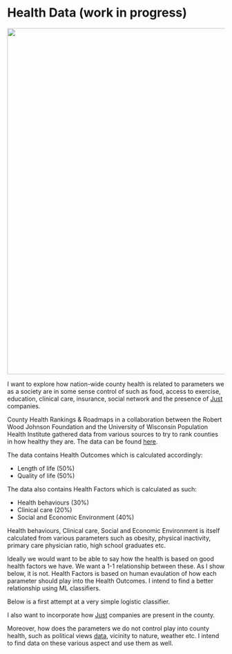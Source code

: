 # Health Data (work in progress)

<p align="center">
  <img width="800" src="https://user-images.githubusercontent.com/32745301/37368716-04a74420-26d5-11e8-973d-1bed9203cfd5.jpeg">
</p>


I want to explore how nation-wide county health is related to parameters we as a society are in some 
sense control of such as food, access to exercise, education, clinical care, insurance, social network 
and the presence of [Just](https://justcapital.com/2017-rankings/) companies. 

County Health Rankings & Roadmaps in a collaboration between the Robert Wood Johnson Foundation and the University of Wisconsin Population Health Institute gathered data from various sources to try to rank counties in how healthy they are. The data can be found [here](http://www.countyhealthrankings.org/explore-health-rankings/rankings-data). 

The data contains Health Outcomes which is calculated accordingly:
- Length of life (50%)
- Quality of life (50%)

The data also contains Health Factors which is calculated as such: 
- Health behaviours (30%)
- Clinical care (20%)
- Social and Economic Environment (40%)

Health behaviours, Clinical care, Social and Economic Environment is itself calculated from various parameters such as obesity, physical inactivity, primary care physician ratio, high school graduates etc. 

Ideally we would want to be able to say how the health is based on good health factors we have. We want a 1-1 relationship between these. As I show below, it is not. Health Factors is based on human evaulation of how each parameter should play into the Health Outcomes. I intend to find a better relationship using ML classifiers. 

Below is a first attempt at a very simple logistic classifier. 

I also want to incorporate how [Just](https://justcapital.com/) companies are present in the county. 

Moreover, how does the parameters we do not control play into county health, such as political views [data](https://github.com/tonmcg/County_Level_Election_Results_12-16), vicinity to nature, weather etc. I intend to find data on these various aspect and use them as well. 
